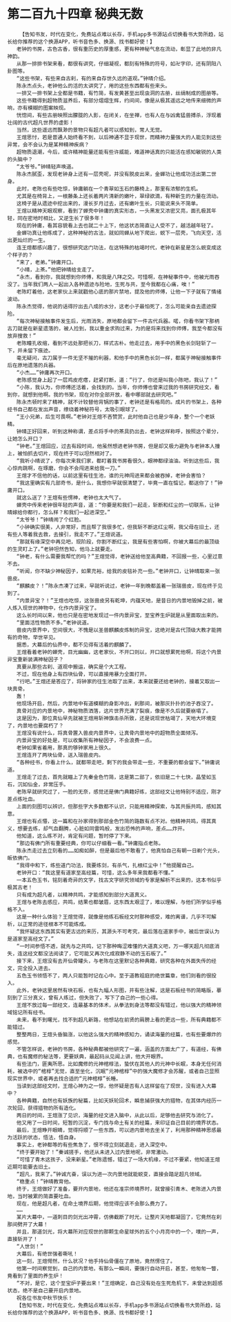 # 第二百九十四章 秘典无数
        【告知书友，时代在变化，免费站点难以长存，手机app多书源站点切换看书大势所趋，站长给你推荐的这个换源APP，听书音色多、换源、找书都好使！】
       老钟的书房，古色古香，很有重历史的厚重感，更有种神秘气息在流动，彰显了此地的非凡神韵。
       从那一排排书架来看，都很有讲究，仔细凝视，都刻有特殊的符号，如卍字印，还有阴阳八卦图等。
       “这些书架，有些来自古刹，有的来自存世久远的道观。”钟晴介绍。
       陈永杰点头，老钟他么的活的太讲究了，用的这些东西都有些来头。
       一排又一排书架上全都是书籍，有竹简，有发黄甚至出现虫洞的古册，丝绢制成的图册等。
       这些书籍得到超物质滋养后，有部分熠熠生辉，约间间，像是从极其遥远之地传来细微的声响，亦有模糊的图案映现。
       恍惚间，有些古册映照出朦胧的人影，在闭关，在坐禅，也有人在与凶禽猛兽搏杀，浮现着壮阔的古代超凡世界的虚影！
       当然，这些遥远而飘渺的景物只有超凡者可以感知到，常人无觉。
       王煊思忖，若是普通人始终看不到，以后神通不显于现世，而精神力量强大的人能见到这些异常，会不会认为是某种精神疾病？
       超物质退潮，今后，或许精神能量还能有些许威能，难道神话真的只能活在感知敏锐的人类的头脑中？
       “太爷爷。”钟晴轻声唤道。
       陈永杰腻歪，发现老钟身上还有一层壳呢，并没有脱皮出来，金蝉功让他成功活出第二世身。
       此时，老陈也有些吃惊，钟庸躺在一个青翠如玉石的藤椅上，那里有浓郁的生机。
       尤其是在椅背上，一根藤条上还长着两片清新的嫩叶，翠绿欲滴，有种新生的力量在流动。
       这椅子是从遗迹中挖出来的，漫长岁月过去，还有嫩叶生长，只能说来头不简单。
       王煊以精神天眼观察，看到了蝉壳中钟庸的真实形态，一头黑发又浓密又亮，面孔极其年轻，同在密地时相比，又逆生长了很多年！
       现在的钟庸，看其容貌看上去也就二十上下，他这状态简直让人受不了，越活越年轻了。
       金蝉功真让他练成了，这种神秘的古法，就如同蝉从地下爬出，蜕下一层壳，飞向天空，活出更灿烂的一生。
       连王煊都感兴趣了，很想研究这门功法，在这特殊的枯竭时代，老钟在新星是怎么蜕变成这个样子的？
       “来了，老弟。”钟庸开口。
       “小晴，上茶。”他把钟晴给支走了。
       “永杰，看到你，我就想到你师傅，和我是八拜之交。可惜啊，在神秘事件中，他被光雨吞没了。当年我们两人一起出入各种遗迹与险地，生死与共，至今我都在心痛，唉！”
       老陈盯着他，这老家伙上来就戳他心底的那片禁地，提及他的师傅，让他一下子就有了情绪波动。
       陈永杰觉得，他说的话得拧出去八成的水分，这老小子最怕死了，怎么可能亲自去遗迹探险。
       “每次神秘接触事件发生后，光雨消失，原地都会留下一件古代兵器。喏，你看书架下那柄古刀就是在新星遗落的，被人捡到，我以重金求购过来，为的是将来找到你师傅，我至今都没有放弃搜救！”
       老陈瞳孔收缩，看到不远处那把长刀，样式古朴。他走过去，用手中的黑色长剑轻斩了一下，并未留下痕迹。
       毫无疑问，古刀属于一件无坚不摧的利器，和他手中的黑色长剑一样，都属于神秘接触事件后在原地遗落的兵器。
       “小杰……”钟庸再次开口。
       老陈感觉身上起了一层鸡皮疙瘩，赶紧打断，道：“行了，你还是叫我小陈吧，我认了！”
       “小陈，我认为，你师傅还活着，会找到的。当年，你师傅也曾来过我的书房研究经文，看到你，就想到他啊。我的书架，现在对你全部开放，看中哪部就去研究吧。”
       陈永杰顿时来了精神，就不计较替他背锅的事了，老钟还是有格局的。成片的书架上，各种经书自己都在发出声音，缭绕着神秘符号，太吸引眼球了。
       “王小兄弟，后生可畏啊。”老钟对王煊不吝赞赏，此时他自己也是少年身，整个一个老妖精。
       钟晴正好回来，听到这种称谓，差点将手中的茶具扔出去，老钟这样称呼，按照这个辈分，让她怎么开口？
       “钟老。”王煊回应，过去有段时间，他虽然想进老钟书房，但是却又极力避免与老钟本人撞上，被怕抓去切片，现在终于可以坦然相对了。
       “我听小晴说了，你每次来我们家，都盯着我书房看很久，眼神都绿油油。听到这些后，我心惊肉跳啊，在琢磨，你会不会闯进来给我一刀。”
       王煊才不信他的话，以前这里有往生池，谁的元神闯进来都会被吞掉，老钟会害怕？
       “我这里确实有几部奇书，是什么，我想你早就很清楚了，毕竟一直在惦记，都送你了！”钟庸开口。
       就这么送了？王煊有些愣神，老钟也太大气了。
       蝉壳中传来老钟很年轻的声音，道：“你要是和我们一起走，斩断和红尘的一切联系，让钟晴嫁给你都行，怎么样？和我们一起进深空。”
       “太爷爷！”钟晴闹了个红脸。
       “小钟确实很美，人非常好，而且帮了我很多忙，但我斩不断这红尘啊，我父母在旧土，还有些人等着我去救，去接引，我走不了。”王煊说道。
       “那就有缘深空中再见吧，现阶段，你割不断红尘，我是有些害怕啊，你被大幕后的最顶级的生灵盯上了。”老钟坦然告知，他马上就要走。
       “钟老，有什么需要我帮忙的吗？”王煊觉得，老钟送给他至高典籍，不回报一些，心里过意不去。
       “听闻，你不缺少神秘因子，如果充裕，给我的皮毯补充一些。”老钟开口，让钟晴取来一张兽皮。
       “麒麟皮？！”陈永杰凑了过来，早就听说过，老钟一年到晚都盖着一张瑞兽皮，现在终于见到了。
       “内景异宝？！”王煊也吃惊，这张兽皮另有乾坤，内蕴天地，是昔日的内景地毁掉之前，被人炼入现世的神物中，化作内景异宝了。
       这么长时间以来，他也只是在密地发现过一件内景异宝，至宝养生炉就是从里面取出来的。
       “里面活性物质不多。”老钟说道。
       兽皮内景界中，空间很大，不愧是以圣兽麒麟皮炼制的异宝，这绝对是古代顶级大教才能拥有的奇物，举世罕见。
       据悉，大幕后的仙界中，都不见得有活着的麒麟了。
       王煊看着老钟的蝉壳，目光幽幽，这老家伙，不开口则以，开口就想累死他啊，将这个内景异宝重新装满神秘因子？
       真要从那些古刹、道观中搬运，确实是个大工程。
       不过，现在他身上有四块仙骨，可以直接用暴力全面打开。
       “行吧。”王煊还是答应了，将钟家的往生池取了出来，本来就要还给老钟的，接着又取出一块真骨。
       轰！
       他现场开启，然后，内景地中有道模糊的身影冲出，刹那间，被那灰扑扑的池子吞没了。
       真骨对应的内景地中，神秘物质洒落，这片世界充满了裂痕，像是不久后就要崩塌了。
       这是因为，那位真仙早先就被王煊用斩神旗击杀所致，还是说现世枯竭了，天地大环境变了，内景地也要腐朽了？
       王煊没有说什么，将真骨置入兽皮内景界中，让真骨内景地中的超物质全面倾泻。
       内景异宝的好处是，可以收集所有神秘因子，不会浪费一点。
       老钟如果省着用，那真的够钟家用上很久。
       王煊连开了两块仙骨，送入瑞兽皮内。
       “各种经书，你看上什么，就都带走吧，剩下的我会带走一些，不重要的都会留下。”钟庸说道。
       王煊走了过去，首先就瞄上了先秦金色竹简，这是第二部了，依旧是二十七快，晶莹如玉石，沉如仙金，非常压手。
       老陈早就研究过了，一脸的无奈，感觉还是佛门典籍好练，这部经文让他特别不适应，刚才差点练吐血。
       上面的刻图可以辨识，但那些字大多数都不认识，只能用精神探索，与其共振共鸣，感知其意。
       王煊也有点懵，这一篇和在孙家得到那部金色竹简的路数有点不对。他精神共鸣，得其真义，想要去练，却气血翻腾，心脏如同雷鸣般，发出恐怖的声响，差点……炸开。
       他知道，这么练不对，肯定有问题，暂时停了下来。
       “那边有佛门所有重要经典，你可以仔细看一看。”钟庸指点老陈。
       陈永杰走过去立刻看的……如痴如醉，但是最后他不敢看了，他真怕自己有朝一日剃个光头，皈依佛门。
       “我得中和下，练些道门功法，我要练剑，有杀气，扎根红尘中！”他提醒自己。
       老钟开口：“我这里有道家至高经篇，可惜，这么多年来我都看不懂。”
       一本五色玉书，铭刻着奇异的文字，找古文字研究领域的专家是解析不出来的，这本书似乎极其古老！
       只有成为超凡者，以精神共鸣，才能感知到部分大道真义。
       王煊与老陈去感应，共鸣，结果也都皱眉，这东西太艰涩了，难以理解，与他们所学似乎格格不入。
       这是一种什么体验？王煊觉得，就像是他练石板经文时那种感受，难的离谱，几乎不可解析，以正常的途径根本不可能练成。
       “我怀疑这东西其实有更古远的来历，其源头不可考究，最后落在道家手中，被后世误认为是道家至高经文了。”
       “一时间参悟不透，就先与之共鸣，记下那种晦涩难懂的大道真义吧，万一哪天超凡彻底消失，连这经文都没法阅读了，它可能又再次化成寂静不动的玉石板了。”
       接下来，王煊没有去开仙骨罐头，与老陈在这里默记各种典籍，研究各种在外面失传的经文，完全投入进去。
       五色玉书领悟不了，两人只能暂时记在心中。至于道教祖庭的绝世篇章，他们则看的很投入。
       此外，老钟这里居然有块石板，也有九幅人形图，并有些注解，这是石板经书的简略版，摹刻到了三分真义，曾有人练过，但失败了，写下了自己的一些心得。
       王煊不放过每一部经文，连最基本的体术，从拳法到身法等都没有错过，他以强大的精神领域铭记所有经书。
       未来，看不到曙光，找不到超凡新路，他想站在前贤的肩膀上看的更远一些，所有典籍都不能错过。
       整整两日，王煊头昏脑涨，以他这么强大的精神感知力，诵读海量的经篇，也有些要爆炸的感觉。
       不管怎样说，老钟的书房，各种秘典都被他研究了一遍，涵盖的方面太广了，有道经，有佛典，也有魔修的秘法等，更要妖典，最起码从见闻上讲，他大开眼界。
       有些法门，匪夷所思。比如魔修的元神棺椁法，蛰伏在其他人的元神中长眠，本身无任何消耗，被选中的“棺椁”无觉，直至坐化，沉眠“元神棺椁”中的强大魔修才会苏醒，或者自己显照现实世界中，或者再去找合适的“元神棺椁”长睡。
       当读到这部经文时，王煊心神为之一惊，他怀疑是否有人这样留在了现世，没有进入大幕中？
       各种典籍，自然也有妖族的秘篇，比如天妖轮回术，瞬息捕获强大的猎物，在其体内经历一次轮回，获得猎物的所有造化。
       两日的时间，王煊涨了见识，海量的经文进入脑中，从此以后，足够他去研究与消化了。
       他又用了一日时间，短暂的沉淀，专门找与命土有关的经篇，来印证自己目前的境界状态。
       最后，王煊睁开眼睛，觉得捋顺了一些东西，可以进内景地去坐关了，利用那种精神思感最为活跃的状态，悟法，悟自身。
       事实上，老钟都等的有些焦急了，恨不得立刻就退走，进入深空中。
       “终于要开始了！”秦诚搓手，他还从未进入过内景地呢，非常激动。
       “可惜了青木这孩子，没来新星。”老陈遗憾，错过了一场大机缘，不过不要紧，他知道王煊近期可能要去旧土。
       “超凡，我来了。”钟诚亢奋，误以为进一次内景地就能蜕变，直接会踏足超凡领域。
       “稳重点！”钟晴教育他。
       终于，王煊做好了准备，要开内景地，他还在准宗师境界时，就曾接引青木、老陈进入内景地，当时被累的简直要吐血。
       现在，他是超凡者，在命土境界后期，他觉得应该不会那么费力了。
       ……
       某片大幕中，一道刺目的剑光出冲霄，仿佛截断了时光，让整片天地都凝固了，它竟然在刹那间劈开了大幕！
       并且，那道剑光，将大幕所对应现世的那颗生命星球外的五个小月亮中的一个，噗的一声，直接斩开了！
       “人世剑！”
       大幕后，有绝世强者嘶吼！
       这一刻，王煊愕然，什么状况？他手持仙骨僵在了原地，竟然愣住了。
       他第一时间察觉到，自己的内景地，有那么一瞬间，要强行自动开启，甚至，他匆匆一瞥，竟看到了里面的养生炉！
       “不对，是它，这个至宝炉子要出来！”王煊确定，自己没有处在生死危机下，未曾达到超感状态，绝不是自己要开启内景地。
       祝各位书友中秋节快乐！
       【告知书友，时代在变化，免费站点难以长存，手机app多书源站点切换看书大势所趋，站长给你推荐的这个换源APP，听书音色多、换源、找书都好使！】